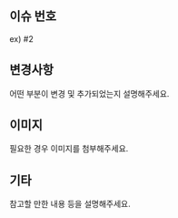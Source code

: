 <!--제목: Feat #3: 로그인 구현-->
## 이슈 번호
ex) #2

## 변경사항
어떤 부분이 변경 및 추가되었는지 설명해주세요.

## 이미지
필요한 경우 이미지를 첨부해주세요.

## 기타
참고할 만한 내용 등을 설명해주세요.

